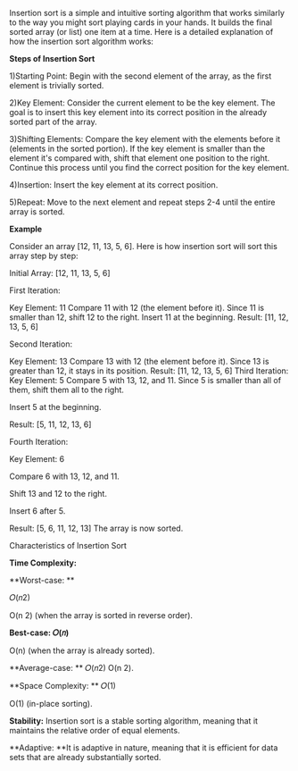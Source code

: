 Insertion sort is a simple and intuitive sorting algorithm that works similarly to the way you might sort playing cards in your hands. It builds the final sorted array (or list) one item at a time. Here is a detailed explanation of how the insertion sort algorithm works:

**Steps of Insertion Sort**

1)Starting Point: Begin with the second element of the array, as the first element is trivially sorted.

2)Key Element: Consider the current element to be the key element. The goal is to insert this key element into its correct position in the already sorted part of the array.

3)Shifting Elements: Compare the key element with the elements before it (elements in the sorted portion). If the key element is smaller than the element it's compared with, shift that element one position to the right. Continue this process until you find the correct position for the key element.

4)Insertion: Insert the key element at its correct position.

5)Repeat: Move to the next element and repeat steps 2-4 until the entire array is sorted.

**Example**

Consider an array [12, 11, 13, 5, 6]. Here is how insertion sort will sort this array step by step:

Initial Array: [12, 11, 13, 5, 6]

First Iteration:

Key Element: 11
Compare 11 with 12 (the element before it).
Since 11 is smaller than 12, shift 12 to the right.
Insert 11 at the beginning.
Result: [11, 12, 13, 5, 6]

Second Iteration:

Key Element: 13
Compare 13 with 12 (the element before it).
Since 13 is greater than 12, it stays in its position.
Result: [11, 12, 13, 5, 6]
Third Iteration:
Key Element: 5
Compare 5 with 13, 12, and 11.
Since 5 is smaller than all of them, shift them all to the right.

Insert 5 at the beginning.

Result: [5, 11, 12, 13, 6]

Fourth Iteration:

Key Element: 6

Compare 6 with 13, 12, and 11.

Shift 13 and 12 to the right.

Insert 6 after 5.

Result: [5, 6, 11, 12, 13]
The array is now sorted.

Characteristics of Insertion Sort

**Time Complexity:**

**Worst-case: **

𝑂(𝑛2)

O(n 2) (when the array is sorted in reverse order).

**Best-case: 𝑂(𝑛)**

O(n) (when the array is already sorted).

**Average-case: **
𝑂(𝑛2)
O(n 2).

**Space Complexity: **
𝑂(1)

O(1) (in-place sorting).

**Stability:** Insertion sort is a stable sorting algorithm, meaning that it maintains the relative order of equal elements.

**Adaptive: **It is adaptive in nature, meaning that it is efficient for data sets that are already substantially sorted.
